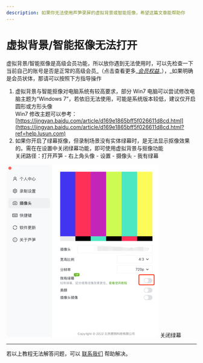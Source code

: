 ```yaml
---
description: 如果你无法使用芦笋录屏的虚拟背景或智能抠像，希望这篇文章能帮助你
---
```


# 虚拟背景/智能抠像无法打开

虚拟背景/智能抠像是高级会员功能，所以放你遇到无法使用时，可以先检查一下当前自己的账号是否是正常的高级会员_（点击查看更多_[_会员权益_](../)_），_如果明确是会员状体，那请可以按照下方指导操作

1. 虚拟背景与智能抠像对电脑系统有较高要求，部分 Win7 电脑可以尝试修改电脑主题为“Windows 7”，若依旧无法使用，可能是系统版本较低，建议仅开启圆形或方形头像\
   Win7 修改主题可以参考：[https://jingyan.baidu.com/article/d169e1865bff5f026611d8cd.html](https://jingyan.baidu.com/article/d169e1865bff5f026611d8cd.html?ref=help.lusun.com)
2. 如果你开启了绿幕抠像，但录制场景没有实体绿幕时，是无法显示抠像效果的。需在在设置中关闭绿幕功能，即可使用虚拟背景与抠像功能\
   关闭路径：打开芦笋 - 右上角头像 - 设置 - 摄像头 - 我有绿幕

<ImgCenter><img src="../../public/.gitbook/assets/guanbilvmu.png" alt="" width="80%"></ImgCenter>
<ImgDesc>关闭绿幕</ImgDesc>

***

若以上教程无法解答问题，可以 [联系我们](../../contact.md) 帮助解决。
